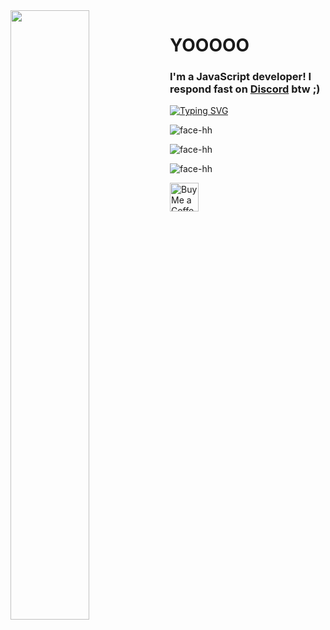 <img align='left' src='https://github.githubassets.com/images/modules/profile/profile-first-issue-dark.svg' width='50%'/> 

<h1 align="left">YOOOOO</h1>

<h3 align="left">
  I'm a JavaScript developer! I respond fast on <a href='https://discord.gg/EKQtnY8Z9h'>Discord</a> btw ;)
</h3>

[![Typing SVG](https://readme-typing-svg.herokuapp.com?duration=2000&color=14C305&lines=Did+you+know+sky+is+blue%3F)](https://git.io/typing-svg)

![face-hh](https://activity-graph.herokuapp.com/graph?username=face-hh)

![face-hh](https://github-readme-stats.vercel.app/api?username=face-hh&show_icons=true&theme=tokyonight&hide=["issues"])

![face-hh](https://github-readme-stats.vercel.app/api/top-langs?username=face-hh&show_icons=true&theme=tokyonight&layout=compact)

<a href='https://ko-fi.com/facedev' target='_blank'><img height='35' style='border:0px;height:46px;' src='https://az743702.vo.msecnd.net/cdn/kofi3.png?v=0' border='0' alt='Buy Me a Coffee' />
